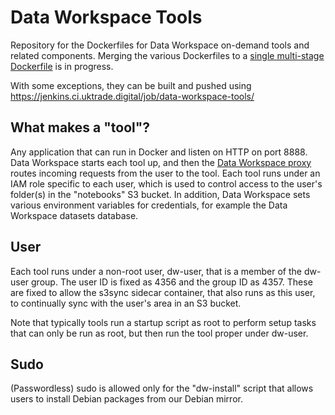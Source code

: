 # Data Workspace Tools

Repository for the Dockerfiles for Data Workspace on-demand tools and related components. Merging the various Dockerfiles to a [single multi-stage Dockerfile](./Dockerfile) is in progress.

With some exceptions, they can be built and pushed using https://jenkins.ci.uktrade.digital/job/data-workspace-tools/


## What makes a "tool"?

Any application that can run in Docker and listen on HTTP on port 8888. Data Workspace starts each tool up, and then the [Data Workspace proxy](https://github.com/uktrade/data-workspace-frontend/blob/master/dataworkspace/proxy.py) routes incoming requests from the user to the tool. Each tool runs under an IAM role specific to each user, which is used to control access to the user's folder(s) in the "notebooks" S3 bucket. In addition, Data Workspace sets various environment variables for credentials, for example the Data Workspace datasets database.


## User

Each tool runs under a non-root user, dw-user, that is a member of the dw-user group. The user ID is fixed as 4356 and the group ID as 4357. These are fixed to allow the s3sync sidecar container, that also runs as this user, to continually sync with the user's area in an S3 bucket.

Note that typically tools run a startup script as root to perform setup tasks that can only be run as root, but then run the tool proper under dw-user.


## Sudo

(Passwordless) sudo is allowed only for the "dw-install" script that allows users to install Debian packages from our Debian mirror.
